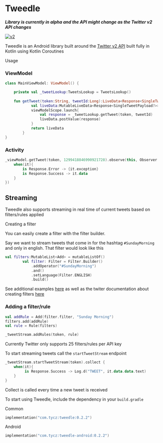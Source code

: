 # Tweedle

***Library is currently in alpha and the API might change as the Twitter v2 API changes***

[![v2](https://img.shields.io/endpoint?url=https%3A%2F%2Ftwbadges.glitch.me%2Fbadges%2Fv2)](https://developer.twitter.com/en/docs/twitter-api)

Tweedle is an Android library built around the [Twitter v2 API](https://developer.twitter.com/en/docs/twitter-api/early-access) built fully in Kotlin using Kotlin Coroutines

Usage

### ViewModel

```kotlin
class MainViewModel: ViewModel() {

    private val _tweetLookup:TweetsLookup = TweetsLookup()
    
    fun getTweet(token:String, tweetId:Long):LiveData<Response<SingleTweetPayload?>>{
            val liveData:MutableLiveData<Response<SingleTweetPayload?>> = MutableLiveData<Response<SingleTweetPayload?>>()
            viewModelScope.launch{
                val response = _tweetLookup.getTweet(token, tweetId)
                liveData.postValue(response)
            }
            return liveData
        }
}
```

### Activity

```kotlin
_viewModel.getTweet(token, 1299418846990921728).observe(this, Observer {
    when(it){
        is Response.Error -> {it.exception}
        is Response.Success -> it.data
    }
})
```

## Streaming

Tweedle also supports streaming in real time of current tweets based on filters/rules applied

Creating a filter

You can easily create a filter with the filter builder.

Say we want to stream tweets that come in for the hashtag `#SundayMorning` and only in english. That filter would look like this

```kotlin
val filters:MutableList<Add> = mutableListOf()
        val filter: Filter = Filter.Builder()
            .addOperator("#SundayMorning")
            .and()
            .setLanguage(Filter.ENGLISH)
            .build()
```

See additional examples [here](https://github.com/tyczj/Tweedle/blob/master/lib/src/test/java/com/tycz/tweedle/lib/FilterBuilderTest.kt) as well as the twiter documentation about creating filters [here](https://developer.twitter.com/en/docs/twitter-api/tweets/filtered-stream/integrate/build-a-rule)

### Adding a filter/rule

````kotlin
val addRule = Add(filter.filter, "Sunday Morning")
filters.add(addRule)
val rule = Rule(filters)

_tweetStream.addRules(token, rule)
````

Currently Twitter only supports 25 filters/rules per API key

To start streaming tweets call the `startTweetStream` endpoint

```kotlin
_tweetStream.startTweetStream(token).collect {
    when(it){
         is Response.Success -> Log.d("TWEET", it.data.data.text)
    }
}
```

Collect is called every time a new tweet is received

To start using Tweedle, include the dependency in your `build.gradle`

Common
```kotlin
implementation("com.tycz:tweedle:0.2.2")
```

Android
```kotlin
implementation("com.tycz:tweedle-android:0.2.2")
```
